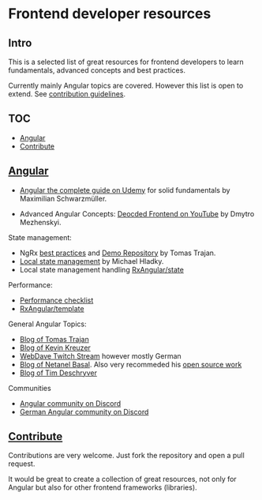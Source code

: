 # Frontend developer resources

## Intro
This is a selected list of great resources for frontend developers to learn fundamentals, advanced concepts and best practices.

Currently mainly Angular topics are covered. However this list is open to extend. See [contribution guidelines](#contribute).

## TOC
* [Angular](#angular)
* [Contribute](#contribute)

## [Angular](#angular)
* [Angular the complete guide on Udemy](https://www.udemy.com/course/the-complete-guide-to-angular-2/) for solid fundamentals by Maximilian Schwarzmüller.

* Advanced Angular Concepts: [Deocded Frontend on YouTube](https://www.youtube.com/c/DecodedFrontend) by Dmytro Mezhenskyi.

State management:
* NgRx [best practices](https://tomastrajan.medium.com/level-up-your-ngrx-skills-with-10-time-tested-best-practices-6c837fb14877) and [Demo Repository](https://github.com/tomastrajan/angular-ngrx-material-starter) by Tomas Trajan.
* [Local state management](https://github.com/BioPhoton/research-reactive-ephemeral-state-in-component-oriented-frontend-frameworks) by Michael Hladky.
* Local state management handling [ RxAngular/state](https://github.com/rx-angular/rx-angular/blob/main/libs/state/README.md)

Performance:
* [Performance checklist](https://github.com/mgechev/angular-performance-checklist)
* [RxAngular/template](https://github.com/rx-angular/rx-angular/blob/main/libs/template/README.md)

General Angular Topics:
* [Blog of Tomas Trajan](https://tomastrajan.medium.com/)
* [Blog of Kevin Kreuzer](https://kevinkreuzer.medium.com/)
* [WebDave Twitch Stream](https://www.twitch.tv/webdave_de?lang=de) however mostly German
* [Blog of Netanel Basal](https://netbasal.com/tagged/blog). Also very recommeded his [open source work](https://github.com/ngneat)
* [Blog of Tim Deschryver](https://timdeschryver.dev/blog)

Communities
* [Angular community on Discord](https://discord.gg/ehgWuukn)
* [German Angular community on Discord](https://discord.gg/uw2Gve3T)

## [Contribute](#contribute)
Contributions are very welcome. Just fork the repository and open a pull request.

It would be great to create a collection of great resources, not only for Angular but also for other frontend frameworks (libraries). 